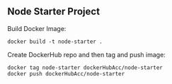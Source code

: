 ## Node Starter Project

Build Docker Image:

```
docker build -t node-starter .
```

Create DockerHub repo and then tag and push image:

```
docker tag node-starter dockerHubAcc/node-starter
docker push dockerHubAcc/node-starter
```